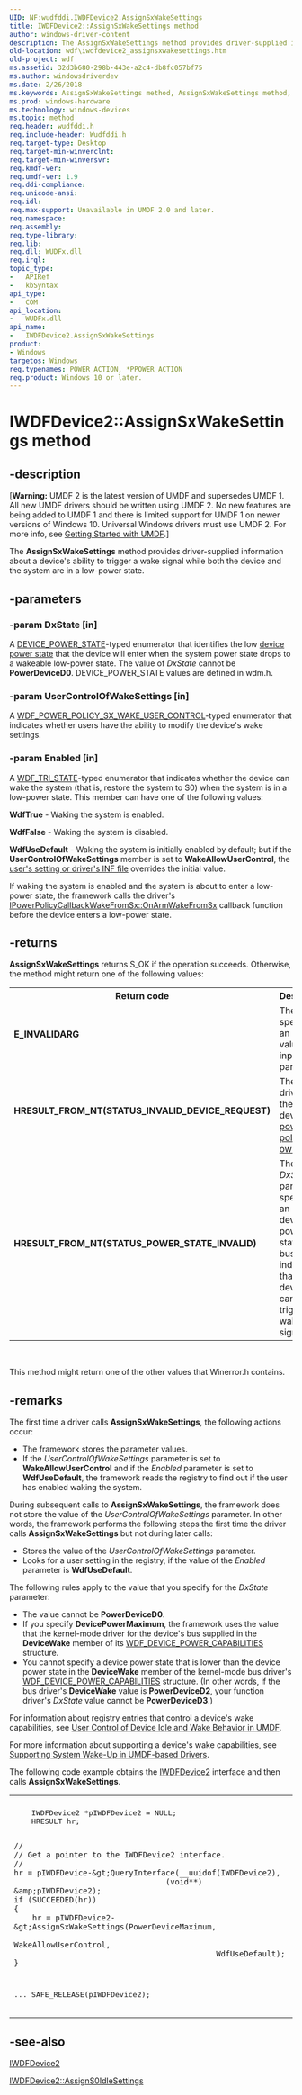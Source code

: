 ```yaml
---
UID: NF:wudfddi.IWDFDevice2.AssignSxWakeSettings
title: IWDFDevice2::AssignSxWakeSettings method
author: windows-driver-content
description: The AssignSxWakeSettings method provides driver-supplied information about a device's ability to trigger a wake signal while both the device and the system are in a low-power state.
old-location: wdf\iwdfdevice2_assignsxwakesettings.htm
old-project: wdf
ms.assetid: 32d3b680-298b-443e-a2c4-db8fc057bf75
ms.author: windowsdriverdev
ms.date: 2/26/2018
ms.keywords: AssignSxWakeSettings method, AssignSxWakeSettings method, IWDFDevice2 interface, AssignSxWakeSettings,IWDFDevice2.AssignSxWakeSettings, IWDFDevice2, IWDFDevice2 interface, AssignSxWakeSettings method, IWDFDevice2::AssignSxWakeSettings, UMDFDeviceObjectRef_7e411333-6c21-4ed6-af60-b78f3a32bd65.xml, umdf.iwdfdevice2_assignsxwakesettings, wdf.iwdfdevice2_assignsxwakesettings, wudfddi/IWDFDevice2::AssignSxWakeSettings
ms.prod: windows-hardware
ms.technology: windows-devices
ms.topic: method
req.header: wudfddi.h
req.include-header: Wudfddi.h
req.target-type: Desktop
req.target-min-winverclnt: 
req.target-min-winversvr: 
req.kmdf-ver: 
req.umdf-ver: 1.9
req.ddi-compliance: 
req.unicode-ansi: 
req.idl: 
req.max-support: Unavailable in UMDF 2.0 and later.
req.namespace: 
req.assembly: 
req.type-library: 
req.lib: 
req.dll: WUDFx.dll
req.irql: 
topic_type:
-	APIRef
-	kbSyntax
api_type:
-	COM
api_location:
-	WUDFx.dll
api_name:
-	IWDFDevice2.AssignSxWakeSettings
product:
- Windows
targetos: Windows
req.typenames: POWER_ACTION, *PPOWER_ACTION
req.product: Windows 10 or later.
---
```


# IWDFDevice2::AssignSxWakeSettings method


## -description


<p class="CCE_Message">[<b>Warning:</b> UMDF 2 is the latest version of UMDF and supersedes UMDF 1.  All new UMDF drivers should be written using UMDF 2.  No new features are being added to UMDF 1 and there is limited support for UMDF 1 on newer versions of Windows 10.  Universal Windows drivers must use UMDF 2.  For more info, see <a href="https://docs.microsoft.com/en-us/windows-hardware/drivers/wdf/getting-started-with-umdf-version-2">Getting Started with UMDF</a>.]

The <b>AssignSxWakeSettings</b> method provides driver-supplied information about a device's ability to trigger a wake signal while both the device and the system are in a low-power state.


## -parameters




### -param DxState [in]

A <a href="https://msdn.microsoft.com/library/windows/hardware/ff554628">DEVICE_POWER_STATE</a>-typed enumerator that identifies the low <a href="https://msdn.microsoft.com/2229f34c-9b88-4e3e-802e-f7be2c7ef168">device power state</a> that the device will enter when the system power state drops to a wakeable low-power state. The value of <i>DxState</i> cannot be <b>PowerDeviceD0</b>. DEVICE_POWER_STATE values are defined in wdm.h.


### -param UserControlOfWakeSettings [in]

A <a href="https://msdn.microsoft.com/library/windows/hardware/ff552436">WDF_POWER_POLICY_SX_WAKE_USER_CONTROL</a>-typed enumerator that indicates whether users have the ability to modify the device's wake settings.


### -param Enabled [in]

A <a href="https://msdn.microsoft.com/library/windows/hardware/ff552533">WDF_TRI_STATE</a>-typed enumerator that indicates whether the device can wake the system (that is, restore the system to S0) when the system is in a low-power state. This member can have one of the following values:

<b>WdfTrue</b> - Waking the system is enabled.

<b>WdfFalse</b> - Waking the system is disabled.

<b>WdfUseDefault</b> - Waking the system is initially enabled by default; but if the <b>UserControlOfWakeSettings</b> member is set to <b>WakeAllowUserControl</b>, the <a href="https://docs.microsoft.com/en-us/windows-hardware/drivers/wdf/user-control-of-device-idle-and-wake-behavior">user's setting or driver's INF file</a> overrides the initial value.

If waking the system is enabled and the system is about to enter a low-power state, the framework calls the driver's <a href="https://msdn.microsoft.com/library/windows/hardware/ff556826">IPowerPolicyCallbackWakeFromSx::OnArmWakeFromSx</a> callback function before the device enters a low-power state.


## -returns



<b>AssignSxWakeSettings</b> returns S_OK if the operation succeeds. Otherwise, the method might return one of the following values:

<table>
<tr>
<th>Return code</th>
<th>Description</th>
</tr>
<tr>
<td width="40%">
<dl>
<dt><b>E_INVALIDARG</b></dt>
</dl>
</td>
<td width="60%">
The caller specified an invalid value for an input parameter.

</td>
</tr>
<tr>
<td width="40%">
<dl>
<dt><b>HRESULT_FROM_NT(STATUS_INVALID_DEVICE_REQUEST)</b></dt>
</dl>
</td>
<td width="60%">
The calling driver is not the device's <a href="https://docs.microsoft.com/en-us/windows-hardware/drivers/wdf/power-policy-ownership-in-umdf">power policy owner</a>.

</td>
</tr>
<tr>
<td width="40%">
<dl>
<dt><b>HRESULT_FROM_NT(STATUS_POWER_STATE_INVALID)</b></dt>
</dl>
</td>
<td width="60%">
The <i>DxState</i> parameter specifies an invalid device power state, or the bus driver indicates that the device cannot trigger a wake signal,

</td>
</tr>
</table>
 

This method might return one of the other values that Winerror.h contains.




## -remarks



The first time a driver calls <b>AssignSxWakeSettings</b>, the following actions occur:

<ul>
<li>
The framework stores the parameter values. 

</li>
<li>
If the <i>UserControlOfWakeSettings</i> parameter is set to <b>WakeAllowUserControl</b> and if the <i>Enabled</i> parameter is set to <b>WdfUseDefault</b>, the framework reads the registry to find out if the user has enabled waking the system. 

</li>
</ul>
During subsequent calls to <b>AssignSxWakeSettings</b>, the framework does not store the value of the <i>UserControlOfWakeSettings</i> parameter. In other words, the framework performs the following steps the first time the driver calls <b>AssignSxWakeSettings</b> but not during later calls:

<ul>
<li>
Stores the value of the <i>UserControlOfWakeSettings</i> parameter.

</li>
<li>
Looks for a user setting in the registry, if the value of the <i>Enabled</i> parameter is <b>WdfUseDefault</b>.

</li>
</ul>
The following rules apply to the value that you specify for the <i>DxState</i> parameter:

<ul>
<li>
The value cannot be <b>PowerDeviceD0</b>. 

</li>
<li>
If you specify <b>DevicePowerMaximum</b>, the framework uses the value that the kernel-mode driver for the device's bus supplied in the <b>DeviceWake</b> member of its <a href="https://msdn.microsoft.com/library/windows/hardware/ff551264">WDF_DEVICE_POWER_CAPABILITIES</a> structure.

</li>
<li>
You cannot specify a device power state that is lower than the device power state in the <b>DeviceWake</b> member of the kernel-mode bus driver's <a href="https://msdn.microsoft.com/library/windows/hardware/ff551264">WDF_DEVICE_POWER_CAPABILITIES</a> structure. (In other words, if the bus driver's <b>DeviceWake</b> value is <b>PowerDeviceD2</b>, your function driver's <i>DxState</i> value cannot be <b>PowerDeviceD3</b>.) 

</li>
</ul>
For information about registry entries that control a device's wake capabilities, see <a href="https://docs.microsoft.com/en-us/windows-hardware/drivers/wdf/user-control-of-device-idle-and-wake-behavior-in-umdf">User Control of Device Idle and Wake Behavior in UMDF</a>. 

For more information about supporting a device's wake capabilities, see <a href="https://docs.microsoft.com/en-us/windows-hardware/drivers/wdf/supporting-system-wake-up-in-umdf-drivers">Supporting System Wake-Up in UMDF-based Drivers</a>.

The following code example obtains the <a href="https://msdn.microsoft.com/library/windows/hardware/ff556918">IWDFDevice2</a> interface and then calls <b>AssignSxWakeSettings</b>.

<div class="code"><span codelanguage=""><table>
<tr>
<th></th>
</tr>
<tr>
<td>
<pre>    IWDFDevice2 *pIWDFDevice2 = NULL;
    HRESULT hr;

    //
    // Get a pointer to the IWDFDevice2 interface.
    //
    hr = pIWDFDevice-&gt;QueryInterface(__uuidof(IWDFDevice2),
                                     (void**) &amp;pIWDFDevice2);
    if (SUCCEEDED(hr)) 
    {
        hr = pIWDFDevice2-&gt;AssignSxWakeSettings(PowerDeviceMaximum,
                                                WakeAllowUserControl,
                                                WdfUseDefault);
    }
...
    SAFE_RELEASE(pIWDFDevice2);</pre>
</td>
</tr>
</table></span></div>



## -see-also




<a href="https://msdn.microsoft.com/library/windows/hardware/ff556918">IWDFDevice2</a>



<a href="https://msdn.microsoft.com/library/windows/hardware/ff556920">IWDFDevice2::AssignS0IdleSettings</a>
 

 

